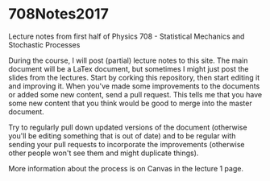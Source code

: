 # 708Notes2017
Lecture notes from first half of Physics 708 - Statistical Mechanics and Stochastic Processes

During the course, I will post (partial) lecture notes to this site. The main document will be a LaTex document, but sometimes I might just post the slides from the lectures.
Start by corking this repository, then start editing it and improving it.
When you've made some improvements to the documents or added some new content, send a pull request. This tells me that you have some new content that you think would be good to merge into the master document.

Try to regularly pull down updated versions of the document (otherwise you'll be editing something that is out of date) and to be regular with sending your pull requests to incorporate the improvements (otherwise other people won't see them and might duplicate things).

More information about the process is on Canvas in the lecture 1 page.
